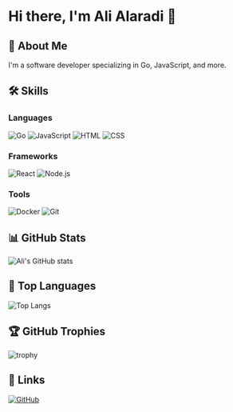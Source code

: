 # Hi there, I'm Ali Alaradi 👋

## 🚀 About Me
I'm a software developer specializing in Go, JavaScript, and more.

## 🛠 Skills
### Languages
![Go](https://img.shields.io/badge/Go-00ADD8?style=for-the-badge&logo=go&logoColor=white)
![JavaScript](https://img.shields.io/badge/JavaScript-F7DF1E?style=for-the-badge&logo=javascript&logoColor=black)
![HTML](https://img.shields.io/badge/HTML5-E34F26?style=for-the-badge&logo=html5&logoColor=white)
![CSS](https://img.shields.io/badge/CSS3-1572B6?style=for-the-badge&logo=css3&logoColor=white)

### Frameworks
![React](https://img.shields.io/badge/React-20232A?style=for-the-badge&logo=react&logoColor=61DAFB)
![Node.js](https://img.shields.io/badge/Node.js-339933?style=for-the-badge&logo=nodedotjs&logoColor=white)

### Tools
![Docker](https://img.shields.io/badge/Docker-2496ED?style=for-the-badge&logo=docker&logoColor=white)
![Git](https://img.shields.io/badge/Git-F05032?style=for-the-badge&logo=git&logoColor=white)

## 📊 GitHub Stats
![Ali's GitHub stats](https://github-readme-stats.vercel.app/api?username=aradiyo&show_icons=true&theme=radical)

## 🚀 Top Languages
![Top Langs](https://github-readme-stats.vercel.app/api/top-langs/?username=aradiyo&layout=compact&theme=radical)

## 🏆 GitHub Trophies
![trophy](https://github-profile-trophy.vercel.app/?username=aradiyo&theme=onedark)

## 🔗 Links
[![GitHub](https://img.shields.io/badge/GitHub-Profile-black?style=flat&logo=github)](https://github.com/aradiyo)
